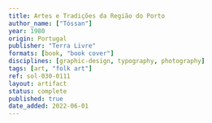 ```yaml
---
title: Artes e Tradições da Região do Porto
author_name: ["Tóssan"]
year: 1980
origin: Portugal
publisher: "Terra Livre"
formats: [book, "book cover"]
disciplines: [graphic-design, typography, photography]
tags: [art, "folk art"]
ref: sol-030-0111
layout: artifact
status: complete
published: true
date_added: 2022-06-01
---
```

